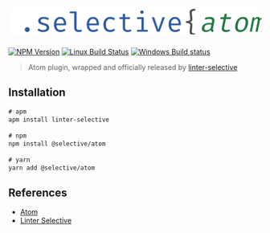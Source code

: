 # ![Selective Atom](docs/selective-atom.png)

[![NPM Version](https://img.shields.io/npm/v/@selective/atom.svg)](https://www.npmjs.com/package/@selective/atom)
[![Linux Build Status](https://travis-ci.org/ChristianMurphy/selective.svg?branch=master)](https://travis-ci.org/ChristianMurphy/selective)
[![Windows Build status](https://ci.appveyor.com/api/projects/status/5vcbepc478hkyt2f/branch/master?svg=true)](https://ci.appveyor.com/project/ChristianMurphy/selective/branch/master)

> Atom plugin, wrapped and officially released by [linter-selective](https://github.com/ChristianMurphy/linter-selective)

## Installation

```shell
# apm
apm install linter-selective

# npm
npm install @selective/atom

# yarn
yarn add @selective/atom
```

## References

* [Atom][]
* [Linter Selective][]

[atom]: https://atom.io
[linter selective]: https://github.com/rehypejs/rehype

